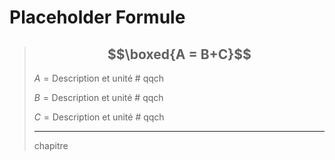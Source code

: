 # Placeholder Formule 
>## $$\boxed{A = B+C}$$
>
>$A = \text{Description et unité}$  # qqch
>
>$B = \text{Description et unité}$  # qqch
>
>$C = \text{Description et unité}$  # qqch
>___
>chapitre 
